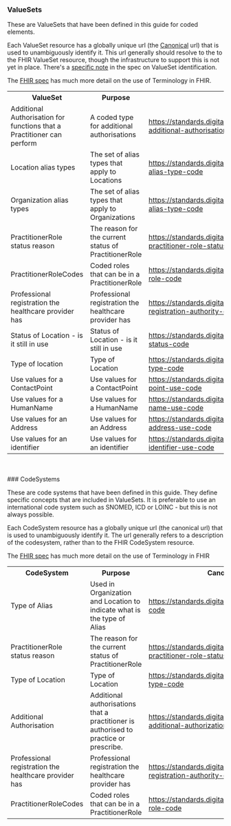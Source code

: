 ### ValueSets

These are ValueSets that have been defined in this guide for coded elements. 

Each ValueSet resource has a globally unique url (the [Canonical](http://hl7.org/fhir/references.html#canonical) url) that is used to unambiguously identify it. 
This url generally should resolve to the to the FHIR ValueSet resource, though the infrastructure 
to support this is not yet in place. There's a [specific note](http://hl7.org/fhir/valueset.html#ident) in the spec on ValueSet identification.

The [FHIR spec](http://hl7.org/fhir/terminology-module.html) has much more detail on the use of Terminology in FHIR.


<table class='table table-bordered table-condensed'>
<tr><th>ValueSet</th><th>Purpose</th><th>Canonical url</th></tr>
<tr><td width='20%'>Additional Authorisation for functions that a Practitioner can perform</td><td>A coded type for additional authorisations</td><td><a href='ValueSet-practitioner-additional-authorization.html'>https://standards.digital.health.nz/fhir/ValueSet/practitioner-additional-authorisation-code</a></td></tr>
<tr><td width='20%'>Location alias types</td><td>The set of alias types that apply to Locations</td><td><a href='ValueSet-location-alias-type.html'>https://standards.digital.health.nz/fhir/ValueSet/location-alias-type-code</a></td></tr>
<tr><td width='20%'>Organization alias types</td><td>The set of alias types that apply to Organizations</td><td><a href='ValueSet-organization-alias-type.html'>https://standards.digital.health.nz/fhir/ValueSet/organization-alias-type-code</a></td></tr>
<tr><td width='20%'>PractitionerRole status reason</td><td>The reason for the current status of PractitionerRole</td><td><a href='ValueSet-hpi-practitionerrole-status-reason.html'>https://standards.digital.health.nz/fhir/ValueSet/hpi-practitioner-role-status-reason-code</a></td></tr>
<tr><td width='20%'>PractitionerRoleCodes</td><td>Coded roles that can be in a PractitionerRole</td><td><a href='ValueSet-practitionerrole-codes.html'>https://standards.digital.health.nz/fhir/ValueSet/practitioner-role-code</a></td></tr>
<tr><td width='20%'>Professional registration the healthcare provider has</td><td>Professional registration the healthcare provider has</td><td><a href='ValueSet-practitioner-registration-authority.html'>https://standards.digital.health.nz/fhir/ValueSet/practitioner-registration-authority-code</a></td></tr>
<tr><td width='20%'>Status of Location - is it still in use</td><td>Status of Location - is it still in use</td><td><a href='ValueSet-location-status.html'>https://standards.digital.health.nz/fhir/ValueSet/hpi-location-status-code</a></td></tr>
<tr><td width='20%'>Type of location</td><td>Type of Location</td><td><a href='ValueSet-location-type.html'>https://standards.digital.health.nz/fhir/ValueSet/location-type-code</a></td></tr>
<tr><td width='20%'>Use values for a ContactPoint</td><td>Use values for a ContactPoint</td><td><a href='ValueSet-hpi-contactpoint-use.html'>https://standards.digital.health.nz/fhir/ValueSet/hpi-contact-point-use-code</a></td></tr>
<tr><td width='20%'>Use values for a HumanName</td><td>Use values for a HumanName</td><td><a href='ValueSet-hpi-humanname-use.html'>https://standards.digital.health.nz/fhir/ValueSet/hpi-human-name-use-code</a></td></tr>
<tr><td width='20%'>Use values for an Address</td><td>Use values for an Address</td><td><a href='ValueSet-hpi-address-use.html'>https://standards.digital.health.nz/fhir/ValueSet/hpi-location-address-use-code</a></td></tr>
<tr><td width='20%'>Use values for an identifier</td><td>Use values for an identifier</td><td><a href='ValueSet-hpi-identifier-use.html'>https://standards.digital.health.nz/fhir/ValueSet/hpi-identifier-use-code</a></td></tr>
</table>
<br/><br/>
### CodeSystems

These are code systems that have been defined in this guide. They define specific concepts that are included in ValueSets. It is preferable to use an international code system such as SNOMED, ICD or LOINC - but this is not always possible.

Each CodeSystem resource has a globally unique url (the canonical url) that is used to unambiguously identify it. The url generally refers to a description of the codesystem, rather than to the FHIR CodeSystem resource.

The [FHIR spec](http://hl7.org/fhir/terminology-module.html) has much more detail on the use of Terminology in FHIR

<table class='table table-bordered table-condensed'>
<tr><th>CodeSystem</th><th>Purpose</th><th>Canonical Url</th></tr>
<tr><td width='20%'>Type of Alias</td><td>Used in Organization and Location to indicate what is the type of Alias</td><td><a href='CodeSystem-alias-type.html'>https://standards.digital.health.nz/ns/alias-type-code</a></td></tr>
<tr><td width='20%'>PractitionerRole status reason</td><td>The reason for the current status of PractitionerRole</td><td><a href='CodeSystem-hpi-practitionerRole-status-reason.html'>https://standards.digital.health.nz/ns/hpi-practitioner-role-status-reason-code</a></td></tr>
<tr><td width='20%'>Type of Location</td><td>Type of Location</td><td><a href='CodeSystem-location-type.html'>https://standards.digital.health.nz/ns/location-type-code</a></td></tr>
<tr><td width='20%'>Additional Authorisation</td><td>Additional authorisations that a practitioner is authorised to practice or prescribe.</td><td><a href='CodeSystem-practitioner-additional-authorization.html'>https://standards.digital.health.nz/ns/practitioner-additional-authorization-code</a></td></tr>
<tr><td width='20%'>Professional registration the healthcare provider has</td><td>Professional registration the healthcare provider has</td><td><a href='CodeSystem-practitioner-registration-authority.html'>https://standards.digital.health.nz/ns/practitioner-registration-authority-code</a></td></tr>
<tr><td width='20%'>PractitionerRoleCodes</td><td>Coded roles that can be in a PractitionerRole</td><td><a href='CodeSystem-practitionerrole-codes.html'>https://standards.digital.health.nz/ns/practitioner-role-code</a></td></tr>
</table>